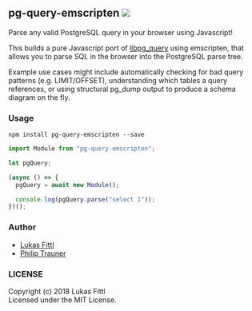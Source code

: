 ## pg-query-emscripten [![](https://img.shields.io/npm/v/pg-query-emscripten.svg)](https://www.npmjs.com/package/pg-query-emscripten)

Parse any valid PostgreSQL query in your browser using Javascript!

This builds a pure Javascript port of [libpg_query](https://github.com/lfittl/libpg_query) using emscripten, that allows you to parse SQL in the browser into the PostgreSQL parse tree.

Example use cases might include automatically checking for bad query patterns (e.g. LIMIT/OFFSET), understanding which tables a query references, or using structural pg_dump output to produce a schema diagram on the fly.

### Usage

```
npm install pg-query-emscripten --save
```

```javascript
import Module from "pg-query-emscripten";

let pgQuery;

(async () => {
  pgQuery = await new Module();

  console.log(pgQuery.parse("select 1"));
})();
```

### Author

- [Lukas Fittl](https://github.com/lfittl)
- [Philip Trauner](https://github.com/PhilipTrauner)

### LICENSE

Copyright (c) 2018 Lukas Fittl<br>
Licensed under the MIT License.
